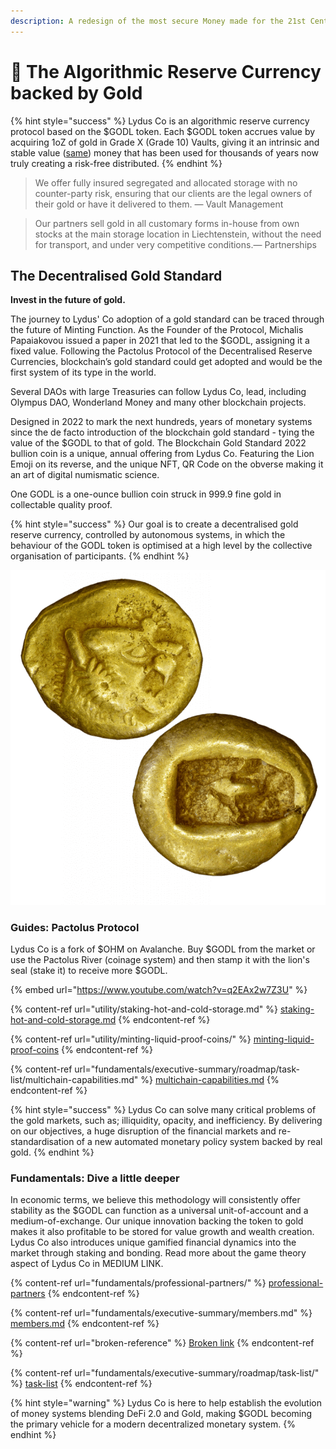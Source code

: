```yaml
---
description: A redesign of the most secure Money made for the 21st Century.
---
```


# 🦁 The Algorithmic Reserve Currency backed by Gold

{% hint style="success" %}
Lydus Co is an algorithmic reserve currency protocol based on the $GODL token. Each $GODL token accrues value by acquiring 1oZ of gold in Grade X (Grade 10) Vaults, giving it an intrinsic and stable value ([same](https://goldprice.org/gold-price-history.html)) money that has been used for thousands of years now truly creating a risk-free distributed.
{% endhint %}

> We offer fully insured segregated and allocated storage with no counter-party risk, ensuring that our clients are the legal owners of their gold or have it delivered to them. — Vault Management

> Our partners sell gold in all customary forms in-house from own stocks at the main storage location in Liechtenstein, without the need for transport, and under very competitive conditions.— Partnerships

## The Decentralised Gold Standard

**Invest in the future of gold.**

The journey to Lydus' Co adoption of a gold standard can be traced through the future of Minting Function. As the Founder of the Protocol, Michalis Papaiakovou issued a paper in 2021 that led to the $GODL, assigning it a fixed value. Following the Pactolus Protocol of the Decentralised Reserve Currencies, blockchain’s gold standard could get adopted and would be the first system of its type in the world.&#x20;

Several DAOs with large Treasuries can follow Lydus Co, lead, including Olympus DAO, Wonderland Money and many other blockchain projects.&#x20;

Designed in 2022 to mark the next hundreds, years of monetary systems since the de facto introduction of the blockchain gold standard - tying the value of the $GODL to that of gold. The Blockchain Gold Standard 2022 bullion coin is a unique, annual offering from Lydus Co. Featuring the Lion Emoji on its reverse, and the unique NFT, QR Code on the obverse making it an art of digital numismatic science.&#x20;

One GODL is a one-ounce bullion coin struck in 999.9 fine gold in collectable quality proof.

{% hint style="success" %}
Our goal is to create a decentralised gold reserve currency, controlled by autonomous systems, in which the behaviour of the GODL token is optimised at a high level by the collective organisation of participants.
{% endhint %}

![](<.gitbook/assets/lydian starter.png>)

### Guides: Pactolus Protocol

Lydus Co is a fork of $OHM on Avalanche. Buy $GODL from the market or use the Pactolus River (coinage system) and then stamp it with the lion's seal (stake it) to receive more $GODL.

{% embed url="https://www.youtube.com/watch?v=q2EAx2w7Z3U" %}

{% content-ref url="utility/staking-hot-and-cold-storage.md" %}
[staking-hot-and-cold-storage.md](utility/staking-hot-and-cold-storage.md)
{% endcontent-ref %}

{% content-ref url="utility/minting-liquid-proof-coins/" %}
[minting-liquid-proof-coins](utility/minting-liquid-proof-coins/)
{% endcontent-ref %}

{% content-ref url="fundamentals/executive-summary/roadmap/task-list/multichain-capabilities.md" %}
[multichain-capabilities.md](fundamentals/executive-summary/roadmap/task-list/multichain-capabilities.md)
{% endcontent-ref %}

{% hint style="success" %}
Lydus Co can solve many critical problems of the gold markets, such as; illiquidity, opacity, and inefficiency. By delivering on our objectives, a huge disruption of the financial markets and re-standardisation of a new automated monetary policy system backed by real gold.
{% endhint %}

### Fundamentals: Dive a little deeper

In economic terms, we believe this methodology will consistently offer stability as the $GODL can function as a universal unit-of-account and a medium-of-exchange. Our unique innovation backing the token to gold makes it also profitable to be stored for value growth and wealth creation. Lydus Co also introduces unique gamified financial dynamics into the market through staking and bonding. Read more about the game theory aspect of Lydus Co in MEDIUM LINK.

{% content-ref url="fundamentals/professional-partners/" %}
[professional-partners](fundamentals/professional-partners/)
{% endcontent-ref %}

{% content-ref url="fundamentals/executive-summary/members.md" %}
[members.md](fundamentals/executive-summary/members.md)
{% endcontent-ref %}

{% content-ref url="broken-reference" %}
[Broken link](broken-reference)
{% endcontent-ref %}

{% content-ref url="fundamentals/executive-summary/roadmap/task-list/" %}
[task-list](fundamentals/executive-summary/roadmap/task-list/)
{% endcontent-ref %}

{% hint style="warning" %}
Lydus Co is here to help establish the evolution of money systems blending DeFi 2.0 and Gold, making $GODL becoming the primary vehicle for a modern decentralized monetary system.
{% endhint %}
